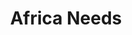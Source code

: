 ---
layout: piece
collection_: beading
title: Africa Needs
image: africa-needs.jpg
media: Beads, wooden face, fabric, treads
description: Peyote Stitch beading  encasing face, mixed fabrics quilted, matted in glassed maple frame 2" in depth.
dimensions: 10½" x 11"
price: $190
create_date: 2011
---